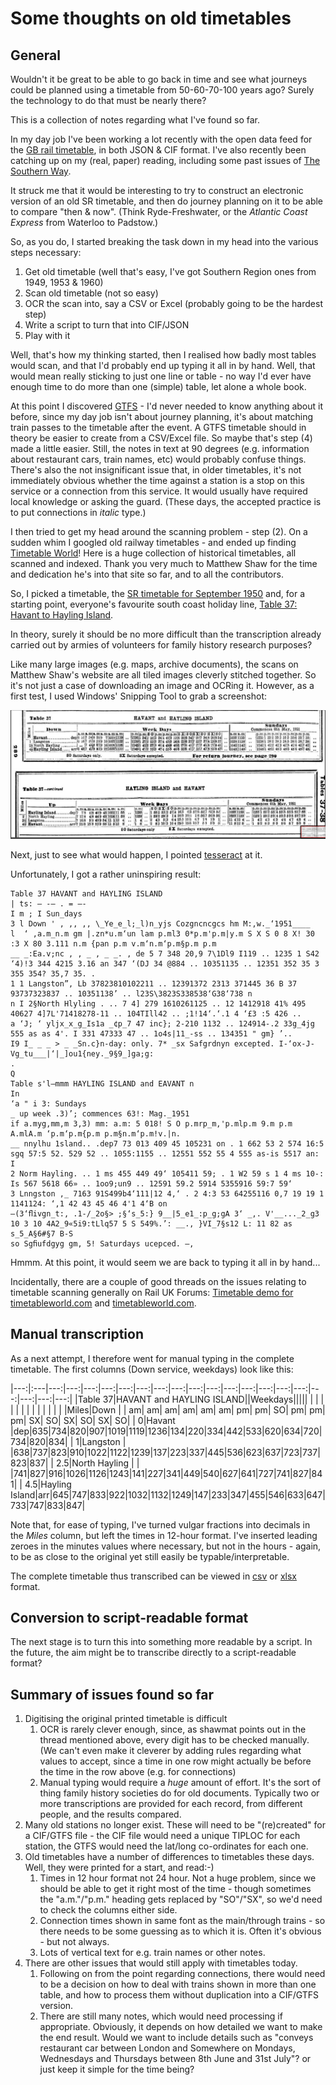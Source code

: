 # Some thoughts on old timetables

## General

Wouldn't it be great to be able to go back in time and see what journeys could be planned using a timetable from 50-60-70-100 years ago? Surely the technology to do that must be nearly there?

This is a collection of notes regarding what I've found so far.

In my day job I've been working a lot recently with the open data feed for the [GB rail timetable](https://datafeeds.networkrail.co.uk/), in both JSON & CIF format. I've also recently been catching up on my (real, paper) reading, including some past issues of [The Southern Way](http://www.crecy.co.uk/the-southern-way).

It struck me that it would be interesting to try to construct an electronic version of an old SR timetable, and then do journey planning on it to be able to compare "then & now". (Think Ryde-Freshwater, or the *Atlantic Coast Express* from Waterloo to Padstow.)

So, as you do, I started breaking the task down in my head into the various steps necessary:

1. Get old timetable (well that's easy, I've got Southern Region ones from 1949, 1953 & 1960)
2. Scan old timetable (not so easy)
3. OCR the scan into, say a CSV or Excel (probably going to be the hardest step)
4. Write a script to turn that into CIF/JSON
5. Play with it

Well, that's how my thinking started, then I realised how badly most tables would scan, and that I'd probably end up typing it all in by hand. Well, that would mean really sticking to just one line or table - no way I'd ever have enough time to do more than one (simple) table, let alone a whole book.

At this point I discovered [GTFS](http://gtfs.org/) - I'd never needed to know anything about it before, since my day job isn't about journey planning, it's about matching train passes to the timetable after the event. A GTFS timetable should in theory be easier to create from a CSV/Excel file. So maybe that's step (4) made a little easier. Still, the notes in text at 90 degrees (e.g. information about restaurant cars, train names, etc) would probably confuse things. There's also the not insignificant issue that, in older timetables, it's not immediately obvious whether the time against a station is a stop on this service or a connection from this service. It would usually have required local knowledge or asking the guard. (These days, the accepted practice is to put connections in *italic* type.)

I then tried to get my head around the scanning problem - step (2). On a sudden whim I googled old railway timetables - and ended up finding [Timetable World](https://timetableworld.com/)! Here is a huge collection of historical timetables, all scanned and indexed. Thank you very much to Matthew Shaw for the time and dedication he's into that site so far, and to all the contributors.

So, I picked a timetable, the [SR timetable for September 1950](https://timetableworld.com/book_viewer.php?id=6) and, for a starting point, everyone's favourite south coast holiday line, [Table 37: Havant to Hayling Island](https://timetableworld.com/image_viewer.php?id=6&section_id=1752).

In theory, surely it should be no more difficult than the transcription already carried out by armies of volunteers for family history research purposes?

Like many large images (e.g. maps, archive documents), the scans on Matthew Shaw's website are all tiled images cleverly stitched together. So it's not just a case of downloading an image and OCRing it. However, as a first test, I used Windows' Snipping Tool to grab a screenshot:

![SR Sep 1950 Table 37](images/sr_195009_37.png)

Next, just to see what would happen, I pointed [tesseract](https://sourceforge.net/projects/tesseract-ocr-alt/files/tesseract-ocr-setup-3.02.02.exe/download) at it.

Unfortunately, I got a rather uninspiring result:

    Table 37 HAVANT and HAYLING ISLAND
    | ts: — -— . = —-
    I m ; I Sun_days
    3 l Down ' , ,, ,, \_Ye_e_l;_l)n_yjs Cozgncncgcs hm M:,w._‘1951____
    l  ‘ ,a.m_n.m gm |.zn*u.m‘un lam p.ml3 0*p.m'p.m|y.m S X S 0 8 X! 30 :3 X 80 3.111 n.m {pan p.m v.m‘n.m‘p.m§p.m p.m
    __ _:Ea.v;nc , , _ , _ _. , de 5 7 348 20,9 7\1Dl9 I119 .. 1235 1 S42 ‘4)!3 344 4215 3.16 an 347 ‘(DJ 34 @884 .. 10351135 .. 12351 352 35 3 355 354? 35,7 35. .
    1 1 Langston”, Lb 37823810102211 .. 12391372 2313 371445 36 B 37 93737323837 .. 10351138’ .. l23S\3823S338538‘G38‘738 n
    n I 2§North Hlyling . .. 7 4] 279 1610261125 .. 12 1412918 41% 495 40627 4]7L'71418278-11 .. 104TIll42 .. ;1!14‘.‘.1 4 ‘£3 :5 426 ..
    a ‘J; ‘ yljx_x_g_Is1a _¢p_7 47 inc}; 2-210 1132 .. 124914-.2 33g_4jg 555 as as 4'. I 331 47333 47 .. 1o4s|11_-ss .. 134351 " gm} ’..
    I9 I_ _ _ > _ _Sn.c}n-day: only. 7* _sx Safgrdnyn excepted. I-‘ox-J-Vg_tu___|‘|_]ou1{ney._9§9_]ga;g:
    . 
    Q
    Table s'l—mmm HAYLING ISLAND and EAVANT n
    In
    ‘a " i 3: Sundays
    _ up week .3)’; commences 63!: Mag._1951
    if a.myg,mm,m 3,3) mm: a.m: 5 018! S O p.mrp_m,'p.mlp.m 9.m p.m A.mlA.m ‘p.m‘p.m{p.m p.m§n.m‘p.m!v.|n.
    __ nnylhu 1sland.. .dep7 73 013 409 45 105231 on . 1 662 53 2 574 16:5 sgq 57:5 52. 529 52 .. 1055:1155 .. 12551 552 55 4 555 as-is 5517 an: I
    2 Norm Hayling. .. 1 ms 455 449 49‘ 105411 59; . 1 W2 59 s 1 4 ms 10-: Is 567 5618 66» .. 1oo9;un9 .. 12591 59.2 5914 5355916 59:7 59‘
    3 Lnngston ,_ 7163 91S499b4‘111|12 4,‘ . 2 4:3 53 64255116 0,7 19 19 1 1141124: ‘,1 42 43 45 46 4'1 4‘B on
    —(3‘ﬂivgn_t:, .1-/_2o§> ;§‘s_5:} 9__|5_e1_:p_g;gA 3‘ _,. V'__..._2_g3 10 3 10 4A2_9«5i9:tLlq57 5 S 549%.’: __., }VI_7§s12 L: 11 82 as s_5_A§6#§7 B-S 
    so Sgﬁufdgyg gm, 5! Saturdays ucepced. —,

Hmmm. At this point, it would seem we are back to typing it all in by hand...

Incidentally, there are a couple of good threads on the issues relating to timetable scanning generally on Rail UK Forums: [Timetable demo for timetableworld.com](https://www.railforums.co.uk/threads/timetable-demo-for-timetableworld-com.204918/) and [timetableworld.com](https://www.railforums.co.uk/threads/timetableworld-com.204425/).

## Manual transcription

As a next attempt, I therefore went for manual typing in the complete timetable. The first columns (Down service, weekdays) look like this:

|---:|:---|---:|---:|---:|---:|---:|---:|---:|---:|---:|---:|---:|---:|---:|---:|---:|---:|---:|---:|---:|
|Table 37|HAVANT and HAYLING ISLAND||Weekdays||||| |    |   |   |   |   |   |   |   |   |   |   |   |
|Miles|Down          |   | am| am| am| am|  am|  am|  pm| pm| SO| pm| pm| pm| SX| SO| SX| SO| SX| SO|
|    0|Havant        |dep|635|734|820|907|1019|1119|1236|134|220|334|442|533|620|634|720|734|820|834|
|    1|Langston      |   |638|737|823|910|1022|1122|1239|137|223|337|445|536|623|637|723|737|823|837|
|  2.5|North Hayling |   |   |741|827|916|1026|1126|1243|141|227|341|449|540|627|641|727|741|827|841|
|  4.5|Hayling Island|arr|645|747|833|922|1032|1132|1249|147|233|347|455|546|633|647|733|747|833|847|

Note that, for ease of typing, I've turned vulgar fractions into decimals in the *Miles* column, but left the times in 12-hour format. I've inserted leading zeroes in the minutes values where necessary, but not in the hours - again, to be as close to the original yet still easily be typable/interpretable.

The complete timetable thus transcribed can be viewed in [csv](docs/Table_37_Havant_and_Hayling_Island_orig.csv) or [xlsx](Table_37_Havant_and_Hayling_Island_orig.xlsx) format.

## Conversion to script-readable format

The next stage is to turn this into something more readable by a script. In the future, the aim might be to transcribe directly to a script-readable format?


## Summary of issues found so far

1. Digitising the original printed timetable is difficult
    1. OCR is rarely clever enough, since, as shawmat points out in the thread mentioned above, every digit has to be checked manually. (We can't even make it cleverer by adding rules regarding what values to accept, since a time in one row might actually be before the time in the row above (e.g. for connections)
    2. Manual typing would require a *huge* amount of effort. It's the sort of thing family history societies do for old documents. Typically two or more transcriptions are provided for each record, from different people, and the results compared.
2. Many old stations no longer exist. These will need to be "(re)created" for a CIF/GTFS file - the CIF file would need a unique TIPLOC for each station, the GTFS would need the lat/long co-ordinates for each one.
3. Old timetables have a number of differences to timetables these days. Well, they were printed for a start, and read:-)
    1. Times in 12 hour format not 24 hour. Not a huge problem, since we should be able to get it right most of the time - though sometimes the "a.m."/"p.m." heading gets replaced by "SO"/"SX", so we'd need to check the columns either side.
    2. Connection times shown in same font as the main/through trains - so there needs to be some guessing as to which it is. Often it's obvious - but not always.
    3. Lots of vertical text for e.g. train names or other notes.
4. There are other issues that would still apply with timetables today.
    1. Following on from the point regarding connections, there would need to be a decision on how to deal with trains shown in more than one table, and how to process them without duplication into a CIF/GTFS version.
    2. There are still many notes, which would need processing if appropriate. Obviously, it depends on how detailed we want to make the end result. Would we want to include details such as "conveys restaurant car between London and Somewhere on Mondays, Wednesdays and Thursdays between 8th June and 31st July"? or just keep it simple for the time being?

